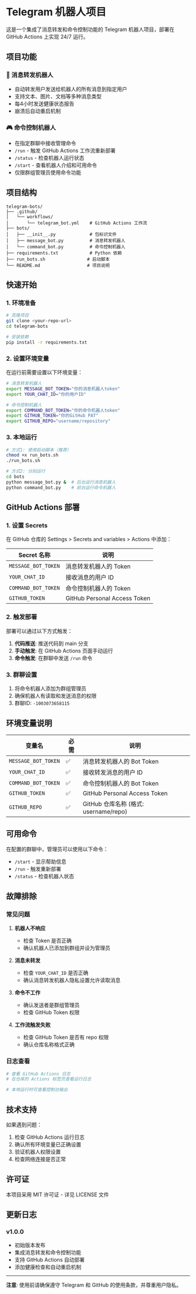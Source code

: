 # Telegram 机器人项目

这是一个集成了消息转发和命令控制功能的 Telegram 机器人项目，部署在 GitHub Actions 上实现 24/7 运行。

## 项目功能

### 🤖 消息转发机器人
- 自动转发用户发送给机器人的所有消息到指定用户
- 支持文本、图片、文档等多种消息类型
- 每4小时发送健康状态报告
- 崩溃后自动重启机制

### 🎮 命令控制机器人
- 在指定群聊中接收管理命令
- `/run` - 触发 GitHub Actions 工作流重新部署
- `/status` - 检查机器人运行状态
- `/start` - 查看机器人介绍和可用命令
- 仅限群组管理员使用命令功能

## 项目结构

```
telegram-bots/
├── .github/
│   └── workflows/
│       └── telegram_bot.yml    # GitHub Actions 工作流
├── bots/
│   ├── __init__.py             # 包标识文件
│   ├── message_bot.py          # 消息转发机器人
│   └── command_bot.py          # 命令控制机器人
├── requirements.txt            # Python 依赖
├── run_bots.sh                # 启动脚本
└── README.md                  # 项目说明
```

## 快速开始

### 1. 环境准备

```bash
# 克隆项目
git clone <your-repo-url>
cd telegram-bots

# 安装依赖
pip install -r requirements.txt
```

### 2. 设置环境变量

在运行前需要设置以下环境变量：

```bash
# 消息转发机器人
export MESSAGE_BOT_TOKEN="你的消息机器人token"
export YOUR_CHAT_ID="你的用户ID"

# 命令控制机器人  
export COMMAND_BOT_TOKEN="你的命令机器人token"
export GITHUB_TOKEN="你的GitHub PAT"
export GITHUB_REPO="username/repository"
```

### 3. 本地运行

```bash
# 方式1: 使用启动脚本（推荐）
chmod +x run_bots.sh
./run_bots.sh

# 方式2: 分别运行
cd bots
python message_bot.py &  # 后台运行消息机器人
python command_bot.py    # 前台运行命令机器人
```

## GitHub Actions 部署

### 1. 设置 Secrets

在 GitHub 仓库的 Settings > Secrets and variables > Actions 中添加：

| Secret 名称 | 说明 |
|------------|------|
| `MESSAGE_BOT_TOKEN` | 消息转发机器人的 Token |
| `YOUR_CHAT_ID` | 接收消息的用户 ID |
| `COMMAND_BOT_TOKEN` | 命令控制机器人的 Token |
| `GITHUB_TOKEN` | GitHub Personal Access Token |

### 2. 触发部署

部署可以通过以下方式触发：

1. **代码推送**: 推送代码到 main 分支
2. **手动触发**: 在 GitHub Actions 页面手动运行
3. **命令触发**: 在群聊中发送 `/run` 命令

### 3. 群聊设置

1. 将命令机器人添加为群组管理员
2. 确保机器人有读取和发送消息的权限
3. 群聊ID: `-1003073658115`

## 环境变量说明

| 变量名 | 必需 | 说明 |
|--------|------|------|
| `MESSAGE_BOT_TOKEN` | ✅ | 消息转发机器人的 Bot Token |
| `YOUR_CHAT_ID` | ✅ | 接收转发消息的用户 ID |
| `COMMAND_BOT_TOKEN` | ✅ | 命令控制机器人的 Bot Token |
| `GITHUB_TOKEN` | ✅ | GitHub Personal Access Token |
| `GITHUB_REPO` | ✅ | GitHub 仓库名称 (格式: username/repo) |

## 可用命令

在配置的群聊中，管理员可以使用以下命令：

- `/start` - 显示帮助信息
- `/run` - 触发重新部署
- `/status` - 检查机器人状态

## 故障排除

### 常见问题

1. **机器人不响应**
   - 检查 Token 是否正确
   - 确认机器人已添加到群组并设为管理员

2. **消息未转发**
   - 检查 `YOUR_CHAT_ID` 是否正确
   - 确认消息转发机器人隐私设置允许读取消息

3. **命令不工作**
   - 确认发送者是群组管理员
   - 检查 GitHub Token 权限

4. **工作流触发失败**
   - 检查 GitHub Token 是否有 repo 权限
   - 确认仓库名称格式正确

### 日志查看

```bash
# 查看 GitHub Actions 日志
# 在仓库的 Actions 标签页查看运行日志

# 本地运行时可查看控制台输出
```

## 技术支持

如果遇到问题：

1. 检查 GitHub Actions 运行日志
2. 确认所有环境变量已正确设置
3. 验证机器人权限设置
4. 检查网络连接是否正常

## 许可证

本项目采用 MIT 许可证 - 详见 LICENSE 文件

## 更新日志

### v1.0.0
- 初始版本发布
- 集成消息转发和命令控制功能
- 支持 GitHub Actions 自动部署
- 添加健康检查和自动重启机制

---

**注意**: 使用前请确保遵守 Telegram 和 GitHub 的使用条款，并尊重用户隐私。